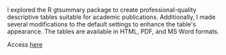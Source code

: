 I explored the R gtsummary package to create professional-quality descriptive tables suitable for academic publications. Additionally, I made several modifications to the default settings to enhance the table's appearance. The tables are available in HTML, PDF, and MS Word formats.

Access [here](https://weisichen1995.github.io/table-example/)

